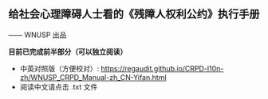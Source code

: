 ## 给社会心理障碍人士看的《残障人权利公约》执行手册
  —— WNUSP 出品

**目前已完成前半部分（可以独立阅读）**  

- 中英对照版（方便校对）: https://regaudit.github.io/CRPD-l10n-zh/WNUSP_CRPD_Manual-zh_CN-Yifan.html
- 阅读中文请点击 .txt 文件
